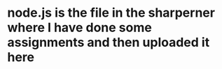 # node.js is the file in the sharperner where I have done some assignments and then uploaded it here 
